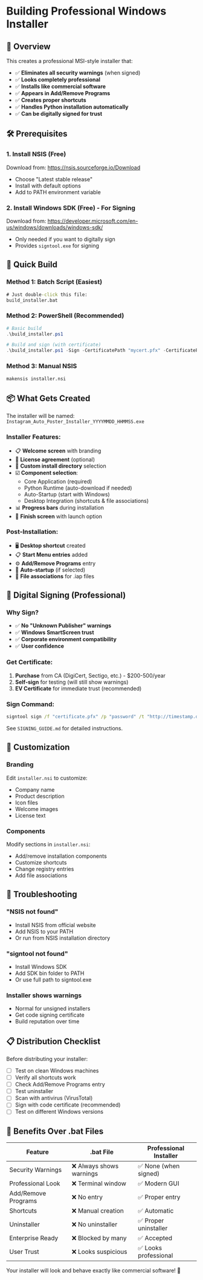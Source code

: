 # Building Professional Windows Installer

## 🎯 Overview

This creates a professional MSI-style installer that:
- ✅ **Eliminates all security warnings** (when signed)
- ✅ **Looks completely professional**
- ✅ **Installs like commercial software**
- ✅ **Appears in Add/Remove Programs**
- ✅ **Creates proper shortcuts**
- ✅ **Handles Python installation automatically**
- ✅ **Can be digitally signed for trust**

## 🛠️ Prerequisites

### 1. Install NSIS (Free)
Download from: https://nsis.sourceforge.io/Download
- Choose "Latest stable release"
- Install with default options
- Add to PATH environment variable

### 2. Install Windows SDK (Free) - For Signing
Download from: https://developer.microsoft.com/en-us/windows/downloads/windows-sdk/
- Only needed if you want to digitally sign
- Provides `signtool.exe` for signing

## 🚀 Quick Build

### Method 1: Batch Script (Easiest)
```cmd
# Just double-click this file:
build_installer.bat
```

### Method 2: PowerShell (Recommended)
```powershell
# Basic build
.\build_installer.ps1

# Build and sign (with certificate)
.\build_installer.ps1 -Sign -CertificatePath "mycert.pfx" -CertificatePassword "mypassword"
```

### Method 3: Manual NSIS
```cmd
makensis installer.nsi
```

## 📦 What Gets Created

The installer will be named: `Instagram_Auto_Poster_Installer_YYYYMMDD_HHMMSS.exe`

### Installer Features:
- 📋 **Welcome screen** with branding
- 📜 **License agreement** (optional)
- 📁 **Custom install directory** selection
- ☑️ **Component selection**:
  - Core Application (required)
  - Python Runtime (auto-download if needed)
  - Auto-Startup (start with Windows)
  - Desktop Integration (shortcuts & file associations)
- 📊 **Progress bars** during installation
- 🏁 **Finish screen** with launch option

### Post-Installation:
- 🖥️ **Desktop shortcut** created
- 📋 **Start Menu entries** added
- ⚙️ **Add/Remove Programs** entry
- 🔄 **Auto-startup** (if selected)
- 🔗 **File associations** for .iap files

## 🔐 Digital Signing (Professional)

### Why Sign?
- ✅ **No "Unknown Publisher" warnings**
- ✅ **Windows SmartScreen trust**
- ✅ **Corporate environment compatibility**
- ✅ **User confidence**

### Get Certificate:
1. **Purchase** from CA (DigiCert, Sectigo, etc.) - $200-500/year
2. **Self-sign** for testing (will still show warnings)
3. **EV Certificate** for immediate trust (recommended)

### Sign Command:
```cmd
signtool sign /f "certificate.pfx" /p "password" /t "http://timestamp.digicert.com" /fd sha256 "installer.exe"
```

See `SIGNING_GUIDE.md` for detailed instructions.

## 🎨 Customization

### Branding
Edit `installer.nsi` to customize:
- Company name
- Product description
- Icon files
- Welcome images
- License text

### Components
Modify sections in `installer.nsi`:
- Add/remove installation components
- Customize shortcuts
- Change registry entries
- Add file associations

## 🐛 Troubleshooting

### "NSIS not found"
- Install NSIS from official website
- Add NSIS to your PATH
- Or run from NSIS installation directory

### "signtool not found"
- Install Windows SDK
- Add SDK bin folder to PATH
- Or use full path to signtool.exe

### Installer shows warnings
- Normal for unsigned installers
- Get code signing certificate
- Build reputation over time

## 📋 Distribution Checklist

Before distributing your installer:

- [ ] Test on clean Windows machines
- [ ] Verify all shortcuts work
- [ ] Check Add/Remove Programs entry
- [ ] Test uninstaller
- [ ] Scan with antivirus (VirusTotal)
- [ ] Sign with code certificate (recommended)
- [ ] Test on different Windows versions

## 🎉 Benefits Over .bat Files

| Feature | .bat File | Professional Installer |
|---------|-----------|------------------------|
| Security Warnings | ❌ Always shows warnings | ✅ None (when signed) |
| Professional Look | ❌ Terminal window | ✅ Modern GUI |
| Add/Remove Programs | ❌ No entry | ✅ Proper entry |
| Shortcuts | ❌ Manual creation | ✅ Automatic |
| Uninstaller | ❌ No uninstaller | ✅ Proper uninstaller |
| Enterprise Ready | ❌ Blocked by many | ✅ Accepted |
| User Trust | ❌ Looks suspicious | ✅ Looks professional |

Your installer will look and behave exactly like commercial software! 🚀
